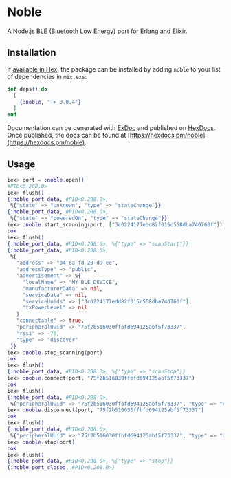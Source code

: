 # Noble

A Node.js BLE (Bluetooth Low Energy) port for Erlang and Elixir.

## Installation

If [available in Hex](https://hex.pm/docs/publish), the package can be installed
by adding `noble` to your list of dependencies in `mix.exs`:

```elixir
def deps() do
  [
    {:noble, "~> 0.0.4"}
  ]
end
```

Documentation can be generated with [ExDoc](https://github.com/elixir-lang/ex_doc)
and published on [HexDocs](https://hexdocs.pm). Once published, the docs can
be found at [https://hexdocs.pm/noble](https://hexdocs.pm/noble).

## Usage

```elixir
iex> port = :noble.open()
#PID<0.208.0>
iex> flush()
{:noble_port_data, #PID<0.208.0>,
 %{"state" => "unknown", "type" => "stateChange"}}
{:noble_port_data, #PID<0.208.0>,
 %{"state" => "poweredOn", "type" => "stateChange"}}
iex> :noble.start_scanning(port, ["3c0224177edd82f015c558dba740760f"])
:ok
iex> flush()
{:noble_port_data, #PID<0.208.0>, %{"type" => "scanStart"}}
{:noble_port_data, #PID<0.208.0>,
 %{
   "address" => "04-6a-fd-20-d9-ee",
   "addressType" => "public",
   "advertisement" => %{
     "localName" => "MY_BLE_DEVICE",
     "manufacturerData" => nil,
     "serviceData" => nil,
     "serviceUuids" => ["3c0224177edd82f015c558dba740760f"],
     "txPowerLevel" => nil
   },
   "connectable" => true,
   "peripheralUuid" => "75f2b516030ffbfd694125abf5f73337",
   "rssi" => -78,
   "type" => "discover"
 }}
iex> :noble.stop_scanning(port)
:ok
iex> flush()
{:noble_port_data, #PID<0.208.0>, %{"type" => "scanStop"}}
iex> :noble.connect(port, "75f2b516030ffbfd694125abf5f73337")
:ok
iex> flush()
{:noble_port_data, #PID<0.208.0>,
 %{"peripheralUuid" => "75f2b516030ffbfd694125abf5f73337", "type" => "connect"}}
iex> :noble.disconnect(port, "75f2b516030ffbfd694125abf5f73337")
:ok
iex> flush()
{:noble_port_data, #PID<0.208.0>,
 %{"peripheralUuid" => "75f2b516030ffbfd694125abf5f73337", "type" => "disconnect"}}
iex> :noble.stop(port)
:ok
iex> flush()
{:noble_port_data, #PID<0.208.0>, %{"type" => "stop"}}
{:noble_port_closed, #PID<0.208.0>}
```
